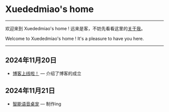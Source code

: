 # Xuededmiao's home

---

欢迎来到 Xuededmiao's home ! 远来是客，不妨先看看这里的[关于我](/about)。

Welcome to Xuededmiao's home ! It's a pleasure to have you here.

---

## 2024年11月20日

- [博客上线啦！](/posts/1-2024-11-20) — 介绍了博客的成立

## 2024年11月21日

- [智能语音桌宠](/posts/2-2024-11-21) — 制作ing